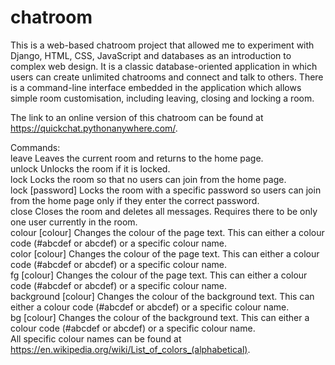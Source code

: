 # chatroom

This is a web-based chatroom project that allowed me to experiment with Django, HTML, CSS, JavaScript and databases as an introduction to complex web design. 
It is a classic database-oriented application in which users can create unlimited chatrooms and connect and talk to others.
There is a command-line interface embedded in the application which allows simple room customisation, including leaving, closing and locking a room. 

The link to an online version of this chatroom can be found at https://quickchat.pythonanywhere.com/.

Commands:  
leave                       Leaves the current room and returns to the home page.  
unlock                      Unlocks the room if it is locked.  
lock                        Locks the room so that no users can join from the home page.  
lock [password]             Locks the room with a specific password so users can join from the home page only if they enter the correct password.  
close                       Closes the room and deletes all messages. Requires there to be only one user currently in the room.  
colour [colour]             Changes the colour of the page text. This can either a colour code (#abcdef or abcdef) or a specific colour name.  
color [colour]              Changes the colour of the page text. This can either a colour code (#abcdef or abcdef) or a specific colour name.  
fg [colour]                 Changes the colour of the page text. This can either a colour code (#abcdef or abcdef) or a specific colour name.  
background [colour]         Changes the colour of the background text. This can either a colour code (#abcdef or abcdef) or a specific colour name.  
bg [colour]                 Changes the colour of the background text. This can either a colour code (#abcdef or abcdef) or a specific colour name.  
All specific colour names can be found at https://en.wikipedia.org/wiki/List_of_colors_(alphabetical).
